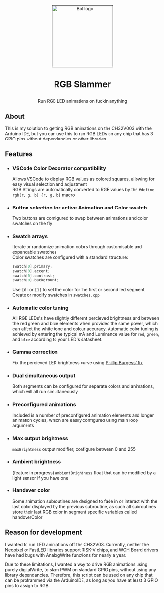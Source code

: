 <p align="center">
  <a href="" rel="noopener">
 <img width=200px height=200px src="https://avatars.githubusercontent.com/u/129355944?v=4" alt="Bot logo"></a>
</p>

# <p align="center">RGB Slammer</p>
<p align="center">Run RGB LED animations on fuckin anything</p>

## About <a name = "about"></a>

This is my solution to getting RGB animations on the CH32V003 with the Arduino IDE, but you can use this to run RGB LEDs on any chip that has 3 GPIO pins without dependancies or other libraries.

 ## Features <a name = "features"></a>
- ### VSCode Color Decorator compatibility
    Allows VSCode to display RGB values as colored squares, allowing for easy visual selection and adjustment<br>
    RGB Strings are automatically converted to RGB values by the `#define rgb(r, g, b) {r, g, b}` macro
- ### Button selection for active Animation and Color swatch
    Two buttons are configured to swap between animations and color swatches on the fly
- ### Swatch arrays
    Iterate or randomize animation colors through customisable and expandable swatches<br>Color swatches are configured with a standard structure:
    ```cpp
    swatch[0].primary;
    swatch[0].accent;
    swatch[0].contrast;
    swatch[0].background;
    ```
    Use `[0]` or `[1]` to set the color for the first or second led segment<br>Create or modify swatches in `swatches.cpp`
- ### Automatic color tuning
    All RGB LEDs's have slightly different percieved brightness and between the red green and blue elements when provided the same power, which can affect the white tone and colour accuracy. Automatic color tuning is achieved by entering the typical mA and Luminance value for `red`, `green`, and `blue` according to your LED's datasheet.
- ### Gamma correction
    Fix the percieved LED brightness curve using <a href="https://learn.adafruit.com/led-tricks-gamma-correction/">Phillip Burgess' fix</a>
- ### Dual simultaneous output
    Both segments can be configured for separate colors and animations, which will all run simultaneously
- ### Preconfigured animations
    Included is a number of preconfigured animation elements and longer animation cycles, which are easily configured using main loop arguments
- ### Max output brightness
    `maxBrightness` output modifier, configure between 0 and 255
- ### Ambient brightness
    (feature in progress)
    `ambientBrightness` float that can be modified by a light sensor if you have one
- ### Handover color
    Some animation subroutines are designed to fade in or interact with the last color displayed by the previous subroutine, as such all subroutines store their last RGB color in segment specific variables called handoverColor

## Reason for development
I wanted to run LED animations off the CH32V03.
Currently, neither the Neopixel or FastLED libraries support RISK-V chips, and WCH Board drivers have had bugs with AnalogWrite functions for nearly a year.

Due to these limitations, I wanted a way to drive RGB animations using purely digitalWrite, to slam PWM on standard GPIO pins, without using any library dependancies. Therefore, this script can be used on any chip that can be proframmed via the ArduinoIDE, as long as you have at least 3 GPIO pins to assign to RGB.
